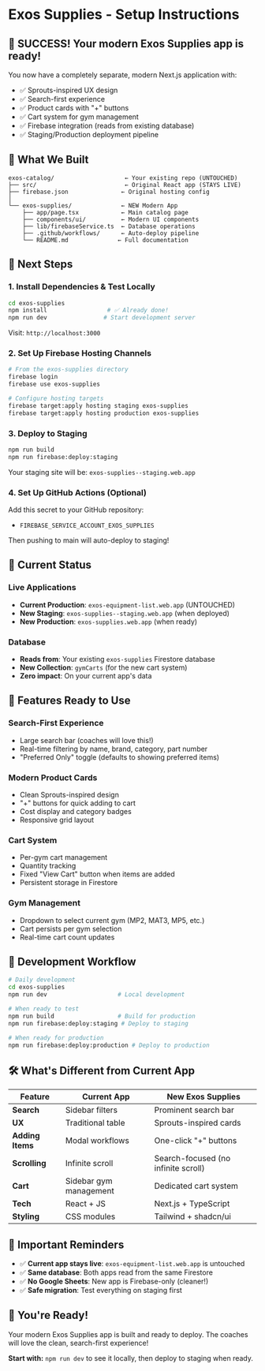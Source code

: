 # Exos Supplies - Setup Instructions

## 🚀 **SUCCESS!** Your modern Exos Supplies app is ready!

You now have a completely separate, modern Next.js application with:
- ✅ Sprouts-inspired UX design
- ✅ Search-first experience  
- ✅ Product cards with "+" buttons
- ✅ Cart system for gym management
- ✅ Firebase integration (reads from existing database)
- ✅ Staging/Production deployment pipeline

## 📁 **What We Built**

```
exos-catalog/                    ← Your existing repo (UNTOUCHED)
├── src/                         ← Original React app (STAYS LIVE)
├── firebase.json               ← Original hosting config
│
└── exos-supplies/              ← NEW Modern App
    ├── app/page.tsx            ← Main catalog page
    ├── components/ui/          ← Modern UI components
    ├── lib/firebaseService.ts  ← Database operations
    ├── .github/workflows/      ← Auto-deploy pipeline
    └── README.md              ← Full documentation
```

## 🔧 **Next Steps**

### **1. Install Dependencies & Test Locally**
```bash
cd exos-supplies
npm install                 # ✅ Already done!
npm run dev                # Start development server
```
Visit: `http://localhost:3000`

### **2. Set Up Firebase Hosting Channels**
```bash
# From the exos-supplies directory
firebase login
firebase use exos-supplies

# Configure hosting targets
firebase target:apply hosting staging exos-supplies  
firebase target:apply hosting production exos-supplies
```

### **3. Deploy to Staging**
```bash
npm run build
npm run firebase:deploy:staging
```
Your staging site will be: `exos-supplies--staging.web.app`

### **4. Set Up GitHub Actions (Optional)**
Add this secret to your GitHub repository:
- `FIREBASE_SERVICE_ACCOUNT_EXOS_SUPPLIES`

Then pushing to main will auto-deploy to staging!

## 🎯 **Current Status**

### **Live Applications**
- **Current Production**: `exos-equipment-list.web.app` (UNTOUCHED)
- **New Staging**: `exos-supplies--staging.web.app` (when deployed)
- **New Production**: `exos-supplies.web.app` (when ready)

### **Database**
- **Reads from**: Your existing `exos-supplies` Firestore database
- **New Collection**: `gymCarts` (for the new cart system)
- **Zero impact**: On your current app's data

## 🎨 **Features Ready to Use**

### **Search-First Experience**
- Large search bar (coaches will love this!)
- Real-time filtering by name, brand, category, part number
- "Preferred Only" toggle (defaults to showing preferred items)

### **Modern Product Cards**
- Clean Sprouts-inspired design
- "+" buttons for quick adding to cart
- Cost display and category badges
- Responsive grid layout

### **Cart System**
- Per-gym cart management
- Quantity tracking
- Fixed "View Cart" button when items are added
- Persistent storage in Firestore

### **Gym Management**
- Dropdown to select current gym (MP2, MAT3, MP5, etc.)
- Cart persists per gym selection
- Real-time cart count updates

## 🔄 **Development Workflow**

```bash
# Daily development
cd exos-supplies
npm run dev                    # Local development

# When ready to test
npm run build                  # Build for production
npm run firebase:deploy:staging # Deploy to staging

# When ready for production
npm run firebase:deploy:production # Deploy to production
```

## 🛠️ **What's Different from Current App**

| Feature | Current App | New Exos Supplies |
|---------|------------|-------------------|
| **Search** | Sidebar filters | Prominent search bar |
| **UX** | Traditional table | Sprouts-inspired cards |
| **Adding Items** | Modal workflows | One-click "+" buttons |
| **Scrolling** | Infinite scroll | Search-focused (no infinite scroll) |
| **Cart** | Sidebar gym management | Dedicated cart system |
| **Tech** | React + JS | Next.js + TypeScript |
| **Styling** | CSS modules | Tailwind + shadcn/ui |

## 🚨 **Important Reminders**

- ✅ **Current app stays live**: `exos-equipment-list.web.app` is untouched
- ✅ **Same database**: Both apps read from the same Firestore
- ✅ **No Google Sheets**: New app is Firebase-only (cleaner!)
- ✅ **Safe migration**: Test everything on staging first

## 🎉 **You're Ready!**

Your modern Exos Supplies app is built and ready to deploy. The coaches will love the clean, search-first experience!

**Start with:** `npm run dev` to see it locally, then deploy to staging when ready. 